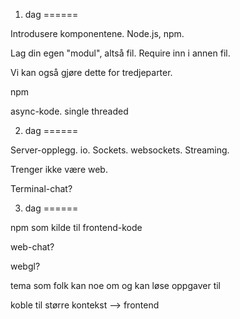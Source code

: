 1. dag
======

Introdusere komponentene. Node.js, npm.

Lag din egen "modul", altså fil. Require inn i annen fil.

Vi kan også gjøre dette for tredjeparter.

npm

async-kode. single threaded

2. dag
======

Server-opplegg. io. Sockets. websockets. Streaming.

Trenger ikke være web.

Terminal-chat?

3. dag
======

npm som kilde til frontend-kode

web-chat?

webgl?

tema som folk kan noe om og kan løse oppgaver til

koble til større kontekst --> frontend

